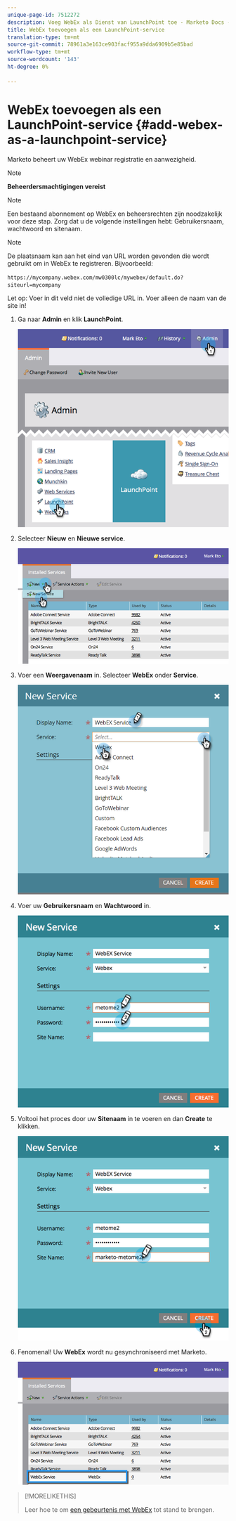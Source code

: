 ```yaml
---
unique-page-id: 7512272
description: Voeg WebEx als Dienst van LaunchPoint toe - Marketo Docs - de Documentatie van het Product
title: WebEx toevoegen als een LaunchPoint-service
translation-type: tm+mt
source-git-commit: 78961a3e163ce903facf955a9dda6909b5e85bad
workflow-type: tm+mt
source-wordcount: '143'
ht-degree: 0%

---
```



# WebEx toevoegen als een LaunchPoint-service {#add-webex-as-a-launchpoint-service}

Marketo beheert uw WebEx webinar registratie en aanwezigheid.

>[!NOTE]
>
>**Beheerdersmachtigingen vereist**

>[!NOTE]
>
>Een bestaand abonnement op WebEx en beheersrechten zijn noodzakelijk voor deze stap. Zorg dat u de volgende instellingen hebt: Gebruikersnaam, wachtwoord en sitenaam.

>[!NOTE]
>
>De plaatsnaam kan aan het eind van URL worden gevonden die wordt gebruikt om in WebEx te registreren. Bijvoorbeeld:
>
>`https://mycompany.webex.com/mw0300lc/mywebex/default.do?siteurl=mycompany`
>
>Let op: Voer in dit veld niet de volledige URL in. Voer alleen de naam van de site in!

1. Ga naar **Admin** en klik **LaunchPoint**.

   ![](assets/image2015-4-23-11-3a20-3a43.png)

1. Selecteer **Nieuw** en **Nieuwe service**.

   ![](assets/webex-new-service.png)

1. Voer een **Weergavenaam** in. Selecteer **WebEx** onder **Service**.

   ![](assets/new-service-webex.png)

1. Voer uw **Gebruikersnaam** en **Wachtwoord** in.

   ![](assets/image2015-4-24-18-3a56-3a56.png)

1. Voltooi het proces door uw **Sitenaam** in te voeren en dan **Create** te klikken.

   ![](assets/image2015-4-24-18-3a58-3a43.png)

1. Fenomenal! Uw **WebEx** wordt nu gesynchroniseerd met Marketo.

   ![](assets/webex.png)

>[!MORELIKETHIS]
>
>Leer hoe te om [een gebeurtenis met WebEx](/help/marketo/product-docs/demand-generation/events/create-an-event/create-an-event-with-webex.md) tot stand te brengen.
